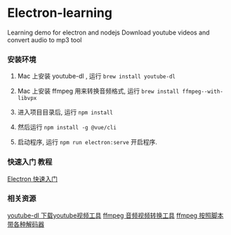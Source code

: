 # Electron-learning
Learning demo for electron and nodejs
Download youtube videos and convert audio to mp3 tool


### 安装环境 
1. Mac 上安装 youtube-dl , 运行 ```brew install youtube-dl ```
2. Mac 上安装 ffmpeg 用来转换音频格式, 运行 ```brew install ffmpeg--with-libvpx ```

3. 进入项目目录后, 运行 ```npm install```
4. 然后运行 ```npm install -g @vue/cli```
5. 启动程序, 运行 ```npm run electron:serve```  开启程序.



### 快速入门 教程

[Electron 快速入门](https://github.com/nodejh/nodejh.github.io/issues/39)


### 相关资源
[youtube-dl 下载youtube视频工具](https://github.com/rg3/youtube-dl)
[ffmpeg 音频视频转换工具](https://ffmpeg.org/documentation.html)
[ffmpeg 按照脚本 带各种解码器](https://gist.github.com/clayton/6196167)





